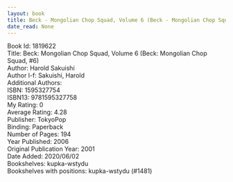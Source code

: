 ```yaml
---
layout: book
title: Beck - Mongolian Chop Squad, Volume 6 (Beck - Mongolian Chop Squad,  no. 6)
date_read: None
---
```


Book Id: 1819622<br />
Title: Beck: Mongolian Chop Squad, Volume 6 (Beck: Mongolian Chop Squad, #6)<br />
Author: Harold Sakuishi<br />
Author l-f: Sakuishi, Harold<br />
Additional Authors: <br />
ISBN: 1595327754<br />
ISBN13: 9781595327758<br />
My Rating: 0<br />
Average Rating: 4.28<br />
Publisher: TokyoPop<br />
Binding: Paperback<br />
Number of Pages: 194<br />
Year Published: 2006<br />
Original Publication Year: 2001<br />
Date Added: 2020/06/02<br />
Bookshelves: kupka-wstydu<br />
Bookshelves with positions: kupka-wstydu (#1481)<br />

